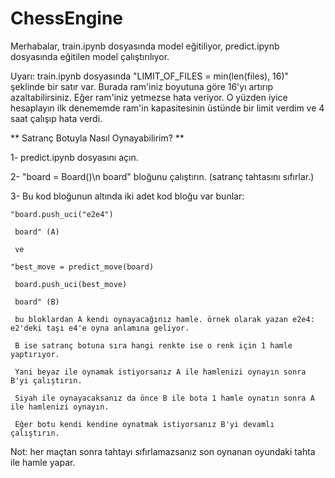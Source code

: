 # ChessEngine

Merhabalar, train.ipynb dosyasında model eğitiliyor, predict.ipynb dosyasında eğitilen model çalıştırılıyor.

Uyarı: train.ipynb dosyasında "LIMIT_OF_FILES = min(len(files), 16)" şeklinde bir satır var. Burada ram'iniz boyutuna göre 16'yı artırıp azaltabilirsiniz. Eğer ram'iniz yetmezse hata veriyor. O yüzden iyice hesaplayın ilk denememde ram'in kapasitesinin üstünde bir limit verdim ve 4 saat çalışıp hata verdi.


** Satranç Botuyla Nasıl Oynayabilirim? **

1- predict.ipynb dosyasını açın.

2- "board = Board()\n
    board"  bloğunu çalıştırın. (satranç tahtasını sıfırlar.)
    
3- Bu kod bloğunun altında iki adet kod bloğu var bunlar:

    "board.push_uci("e2e4")
    
     board" (A)
     
     ve
     
    "best_move = predict_move(board)
    
     board.push_uci(best_move)
     
     board" (B)
     
     bu bloklardan A kendi oynayacağınız hamle. örnek olarak yazan e2e4: e2'deki taşı e4'e oyna anlamına geliyor.
     
     B ise satranç botuna sıra hangi renkte ise o renk için 1 hamle yaptırıyor.
     
     Yani beyaz ile oynamak istiyorsanız A ile hamlenizi oynayın sonra B'yi çalıştırın.
     
     Siyah ile oynayacaksanız da önce B ile bota 1 hamle oynatın sonra A ile hamlenizi oynayın.
     
     Eğer botu kendi kendine oynatmak istiyorsanız B'yi devamlı çalıştırın.
     
Not: her maçtan sonra tahtayı sıfırlamazsanız son oynanan oyundaki tahta ile hamle yapar.
